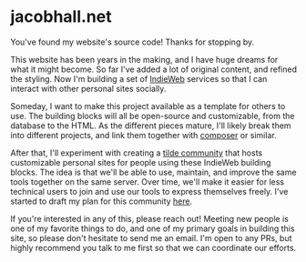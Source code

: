 # jacobhall.net

You've found my website's source code! Thanks for stopping by.

This website has been years in the making, and I have huge dreams for what it might become.
So far I've added a lot of original content, and refined the styling.
Now I'm building a set of [IndieWeb](https://indieweb.org/) services so that I can interact with other personal sites socially.

Someday, I want to make this project available as a template for others to use.
The building blocks will all be open-source and customizable, from the database to the HTML.
As the different pieces mature, I'll likely break them into different projects, and link them together with [composer](https://getcomposer.org/) or similar.

After that, I'll experiment with creating a [tilde community](https://tildeverse.org/) that hosts customizable personal sites for people using these IndieWeb building blocks.
The idea is that we'll be able to use, maintain, and improve the same tools together on the same server.
Over time, we'll make it easier for less technical users to join and use our tools to express themselves freely.
I've started to draft my plan for this community [here](https://farm.jacobhall.net).

If you're interested in any of this, please reach out!
Meeting new people is one of my favorite things to do, and one of my primary goals in building this site, so please don't hesitate to send me an email.
I'm open to any PRs, but highly recommend you talk to me first so that we can coordinate our efforts.
